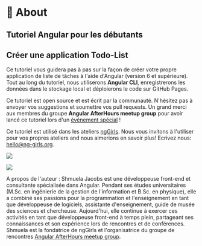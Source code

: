 # 👀 About

## Tutoriel Angular pour les débutants

## Créer une application Todo-List

Ce tutoriel vous guidera pas à pas sur la façon de créer votre propre application de liste de tâches à l'aide d'Angular (version 6 et supérieure). Tout au long du tutoriel, nous utiliserons **Angular CLI**, enregistrerons les données dans le stockage local et déploierons le code sur GitHub Pages.

Ce tutoriel est open source et est écrit par la communauté. N'hésitez pas à envoyer vos suggestions et soumettre vos pull requests. Un grand merci aux membres du groupe **Angular AfterHours meetup group** pour avoir lancé ce tutoriel lors d'un [événement spécial](http://www.meetup.com/Angular-AfterHours/events/235151422/) !

Ce tutoriel est utilisé dans les ateliers [ngGirls](http://ng-girls.org). Nous vous invitons à l'utiliser pour vos propres ateliers and nous aimerions en savoir plus! Ecrivez nous: [hello@ng-girls.org](mailto:hello@ng-girls.org).

![](<../assets/ngGirls banner transparent.png>)

![](<../.gitbook/assets/slogen (2).png>)

A propos de l'auteur : Shmuela Jacobs est une développeuse front-end et consultante spécialisée dans Angular. Pendant ses études universitaires (M.Sc. en ingénierie de la gestion de l'information et B.Sc. en physique), elle a combiné ses passions pour la programmation et l'enseignement en tant que développeuse de logiciels, assistante d'enseignement, guide de musée des sciences et chercheuse. Aujourd'hui, elle continue à exercer ces activités en tant que développeuse front-end à temps plein, partageant ses connaissances et son expérience lors de rencontres et de conférences. Shmuela est la fondatrice de ngGirls et l'organisatrice du groupe de rencontres [Angular AfterHours meetup group](https://www.meetup.com/Angular-AfterHours/).
